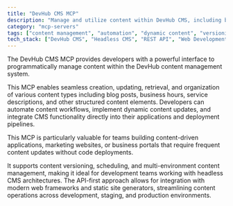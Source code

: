 ```yaml
---
title: "DevHub CMS MCP"
description: "Manage and utilize content within DevHub CMS, including blog posts, hours of operation, and other structured content."
category: "mcp-servers"
tags: ["content management", "automation", "dynamic content", "versioning", "API-first"]
tech_stack: ["DevHub CMS", "Headless CMS", "REST API", "Web Development", "Static Site Generators"]
---
```


The DevHub CMS MCP provides developers with a powerful interface to programmatically manage content within the DevHub content management system. 

This MCP enables seamless creation, updating, retrieval, and organization of various content types including blog posts, business hours, service descriptions, and other structured content elements. Developers can automate content workflows, implement dynamic content updates, and integrate CMS functionality directly into their applications and deployment pipelines.

This MCP is particularly valuable for teams building content-driven applications, marketing websites, or business portals that require frequent content updates without code deployments. 

It supports content versioning, scheduling, and multi-environment content management, making it ideal for development teams working with headless CMS architectures. The API-first approach allows for integration with modern web frameworks and static site generators, streamlining content operations across development, staging, and production environments.